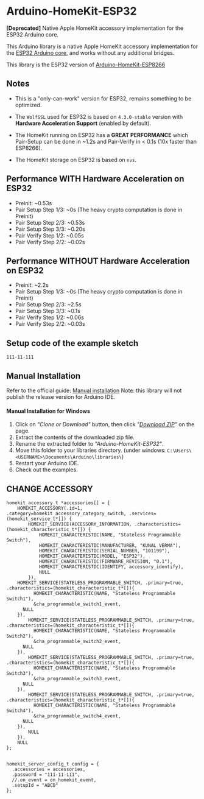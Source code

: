 # Arduino-HomeKit-ESP32
**[Deprecated]** Native Apple HomeKit accessory implementation for the ESP32 Arduino core.

This Arduino library is a native Apple HomeKit accessory implementation for the [ESP32 Arduino core](https://github.com/espressif/arduino-esp32), and works without any additional bridges.

This library is the ESP32 version of [Arduino-HomeKit-ESP8266](https://github.com/Mixiaoxiao/Arduino-HomeKit-ESP8266)

## Notes

* This is a "only-can-work" version for ESP32, remains something to be optimized.

* The `WolfSSL` used for ESP32 is based on `4.3.0-stable` version with **Hardware Acceleration Support** (enabled by default).

* The HomeKit running on ESP32 has a **GREAT PERFORMANCE** which Pair-Setup can be done in ~1.2s and Pair-Verify in < 0.1s (10x faster than ESP8266).

* The HomeKit storage on ESP32 is based on `nvs`.

## Performance WITH Hardware Acceleration on ESP32

* Preinit: ~0.53s
* Pair Setup Step 1/3: ~0s (The heavy crypto computation is done in Preinit)
* Pair Setup Step 2/3: ~0.53s 
* Pair Setup Step 3/3: ~0.20s 
* Pair Verify Step 1/2: ~0.05s
* Pair Verify Step 2/2: ~0.02s

## Performance WITHOUT Hardware Acceleration on ESP32

* Preinit: ~2.2s
* Pair Setup Step 1/3: ~0s (The heavy crypto computation is done in Preinit)
* Pair Setup Step 2/3: ~2.5s 
* Pair Setup Step 3/3: ~0.1s 
* Pair Verify Step 1/2: ~0.06s
* Pair Verify Step 2/2: ~0.03s

## Setup code of the example sketch

``111-11-111``

## Manual Installation 

Refer to the official guide: [Manual installation](https://www.arduino.cc/en/guide/libraries#toc5)
Note: this library will not publish the release version for Arduino IDE. 


#### Manual Installation for Windows

1. Click on _"Clone or Download"_ button, then click _"[Download ZIP](https://github.com/Kunalverma1502/ARDUINO-HOMEKIT-ESP32/archive/refs/heads/main.zip)"_ on the page.
1. Extract the contents of the downloaded zip file.
1. Rename the extracted folder to _"Arduino-HomeKit-ESP32"_.
1. Move this folder to your libraries directory. (under windows: `C:\Users\<USERNAME>\Documents\Arduino\libraries\`)
1. Restart your Arduino IDE.
1. Check out the examples.

## CHANGE ACCESSORY  

```
homekit_accessory_t *accessories[] = {
    HOMEKIT_ACCESSORY(.id=1, .category=homekit_accessory_category_switch, .services=(homekit_service_t*[]) {
        HOMEKIT_SERVICE(ACCESSORY_INFORMATION, .characteristics=(homekit_characteristic_t*[]) {
            HOMEKIT_CHARACTERISTIC(NAME, "Stateless Programmable Switch"),
            HOMEKIT_CHARACTERISTIC(MANUFACTURER, "KUNAL VERMA"),
            HOMEKIT_CHARACTERISTIC(SERIAL_NUMBER, "101199"),
            HOMEKIT_CHARACTERISTIC(MODEL, "ESP32"),
            HOMEKIT_CHARACTERISTIC(FIRMWARE_REVISION, "0.1"),
            HOMEKIT_CHARACTERISTIC(IDENTIFY, accessory_identify),
            NULL
        }),
    HOMEKIT_SERVICE(STATELESS_PROGRAMMABLE_SWITCH, .primary=true, .characteristics=(homekit_characteristic_t*[]){
          HOMEKIT_CHARACTERISTIC(NAME, "Stateless Programmable Switch1"),
          &cha_programmable_switch1_event,
      NULL
    }),
        HOMEKIT_SERVICE(STATELESS_PROGRAMMABLE_SWITCH, .primary=true, .characteristics=(homekit_characteristic_t*[]){
          HOMEKIT_CHARACTERISTIC(NAME, "Stateless Programmable Switch2"),
          &cha_programmable_switch2_event,
      NULL
    }),
        HOMEKIT_SERVICE(STATELESS_PROGRAMMABLE_SWITCH, .primary=true, .characteristics=(homekit_characteristic_t*[]){
          HOMEKIT_CHARACTERISTIC(NAME, "Stateless Programmable Switch3"),
          &cha_programmable_switch3_event,
      NULL
    }),
        HOMEKIT_SERVICE(STATELESS_PROGRAMMABLE_SWITCH, .primary=true, .characteristics=(homekit_characteristic_t*[]){
          HOMEKIT_CHARACTERISTIC(NAME, "Stateless Programmable Switch4"),
          &cha_programmable_switch4_event,
      NULL
    }),
        NULL
    }),
    NULL
};


homekit_server_config_t config = {
  .accessories = accessories,
  .password = "111-11-111",
  //.on_event = on_homekit_event,
  .setupId = "ABCD"
};
```

